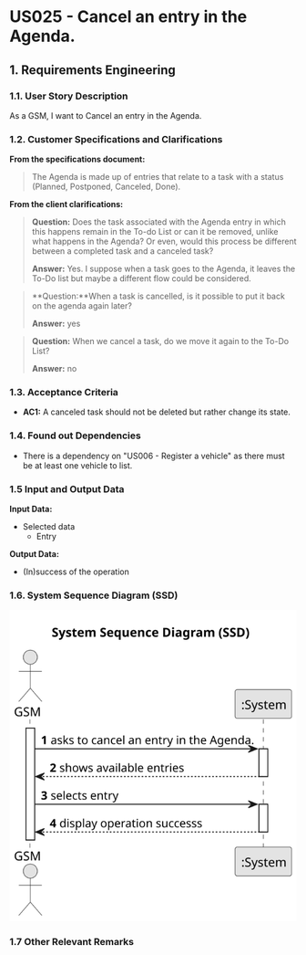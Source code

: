 # US025 - Cancel an entry in the Agenda.


## 1. Requirements Engineering

### 1.1. User Story Description
As a GSM, I want to Cancel an entry in the Agenda.

### 1.2. Customer Specifications and Clarifications 

**From the specifications document:**

> The Agenda is made up of entries that relate to a task with a status (Planned, Postponed, Canceled,
Done).


**From the client clarifications:**

> **Question:** Does the task associated with the Agenda entry in which this happens remain in the To-do List or can it be removed, unlike what happens in the Agenda? Or even, would this process be different between a completed task and a canceled task?
> 
> **Answer:** Yes. I suppose when a task goes to the Agenda, it leaves the To-Do list but maybe a different flow could be considered.


> **Question:**When a task is cancelled, is it possible to put it back on the agenda again later?
>
> **Answer:** yes

> **Question:** When we cancel a task, do we move it again to the To-Do List?
>
> **Answer:** no



### 1.3. Acceptance Criteria

* **AC1:**  A canceled task should not be deleted but rather change its
state.

### 1.4. Found out Dependencies

* There is a dependency on "US006 - Register a vehicle" as there must be at least one vehicle to list.

### 1.5 Input and Output Data

**Input Data:**

* Selected data
    * Entry

**Output Data:**

* (In)success of the operation 

### 1.6. System Sequence Diagram (SSD)

![System Sequence Diagram - Alternative One](svg/us025-system-sequence-diagram.svg)

### 1.7 Other Relevant Remarks
